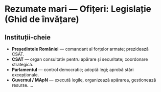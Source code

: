 # Rezumate mari — Ofițeri: Legislație (Ghid de învățare)

## Instituții-cheie
- **Președintele României** — comandant al forțelor armate; prezidează CSAT.
- **CSAT** — organ consultativ pentru apărare și securitate; coordonare strategică.
- **Parlamentul** — control democratic; adoptă legi; aprobă stări excepționale.
- **Guvernul / MApN** — execută legile, organizează apărarea, gestionează resurse.
...
